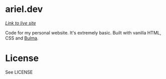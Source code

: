 # ariel.dev

*[Link to live site](https://ariel.dev)*

Code for my personal website. It's extremely basic. Built with vanilla HTML, CSS and [Bulma](https://bulma.io). 

# License

See LICENSE
